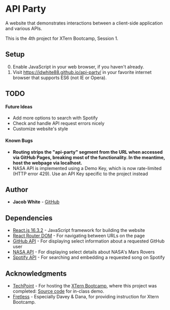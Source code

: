 # API Party

A website that demonstrates interactions between a client-side application and various APIs.

This is the 4th project for XTern Bootcamp, Session 1.

## Setup
0. Enable JavaScript in your web browser, if you haven't already.
1. Visit https://jdwhite88.github.io/api-party/ in your favorite internet browser that supports ES6 (not IE or Opera).

## TODO
#### Future Ideas
* Add more options to search with Spotify
* Check and handle API request errors nicely
* Customize website's style

#### Known Bugs
* __Routing strips the "api-party" segment from the URL when accessed via GitHub Pages, breaking most of the functionality. In the meantime, host the webpage via localhost.__
* NASA API is implemented using a Demo Key, which is now rate-limited (HTTP error 429). Use an API Key specific to the project instead

## Author
* **Jacob White** - [GitHub](https://github.com/jdwhite88)

## Dependencies
* [React.js 16.3.2](https://reactjs.org/) - JavaScript framework for building the website
* [React Router DOM](https://github.com/ReactTraining/react-router/tree/master/packages/react-router-dom) - For navigating between URLs on the page
* [GitHub API](https://developer.github.com/v3/) - For displaying select information about a requested GitHub user
* [NASA API](https://api.nasa.gov/) - For displaying select details about NASA's Mars Rovers
* [Spotify API](https://beta.developer.spotify.com/documentation/web-api/) - For searching and embedding a requested song on Spotify

## Acknowledgments
* [TechPoint](https://techpoint.org/) - For hosting the [XTern Bootcamp](https://techpoint.org/xtern-bootcamp/), where this project was completed: [Source code](https://github.com/xtbc18s1/api-party/tree/afternoon) for in-class demo.
* [Fretless](http://www.fretless.com/) - Especially Davey & Dana, for providing instruction for Xtern Bootcamp. 